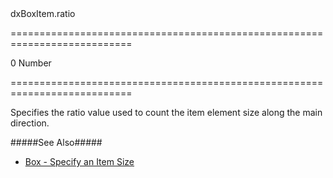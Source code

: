 <!--id-->dxBoxItem.ratio<!--/id-->
===========================================================================
<!--default-->0<!--/default-->
<!--type-->Number<!--/type-->
===========================================================================

<!--shortDescription-->
Specifies the ratio value used to count the item element size along the main direction.
<!--/shortDescription-->

<!--fullDescription-->
#####See Also#####
- [Box - Specify an Item Size](/Documentation/Guide/Widgets/Box/Specify_an_Item_Size/)
<!--/fullDescription-->